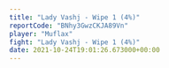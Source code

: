 ```yaml
---
title: "Lady Vashj - Wipe 1 (4%)"
reportCode: "BNhy3GwzCKJA89Vn"
player: "Muflax"
fight: "Lady Vashj - Wipe 1 (4%)"
date: 2021-10-24T19:01:26.673000+00:00
---
```

